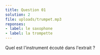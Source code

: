 ```yaml
---
title: Question 01
solution: 2
file: uploads/trumpet.mp3
reponses:
- label: le saxophone
- label: la trompette
---
```


Quel est l'instrument écouté dans l'extrait ?
